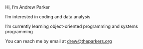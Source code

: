 Hi, I’m Andrew Parker

I’m interested in coding and data analysis

I’m currently learning object-oriented programming and systems programming

You can reach me by email at drew@theparkers.org
